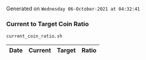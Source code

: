 Generated on `Wednesday 06-October-2021 at 04:32:41`

### Current to Target Coin Ratio
`current_coin_ratio.sh`

Date|Current|Target|Ratio
---|---|---|---
